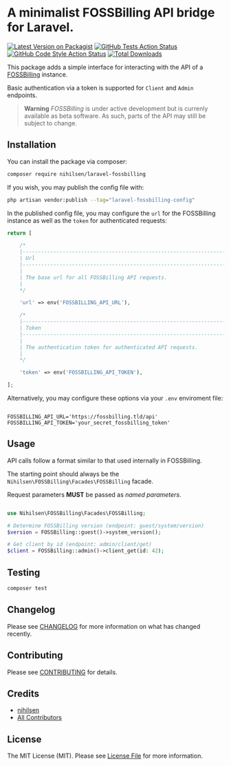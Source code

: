 # A minimalist FOSSBilling API bridge for Laravel.

[![Latest Version on Packagist](https://img.shields.io/packagist/v/nihilsen/laravel-fossbilling.svg?style=flat-square)](https://packagist.org/packages/nihilsen/laravel-fossbilling)
[![GitHub Tests Action Status](https://img.shields.io/github/workflow/status/nihilsen/laravel-fossbilling/run-tests?label=tests)](https://github.com/nihilsen/laravel-fossbilling/actions?query=workflow%3Arun-tests+branch%3Amain)
[![GitHub Code Style Action Status](https://img.shields.io/github/workflow/status/nihilsen/laravel-fossbilling/Fix%20PHP%20code%20style%20issues?label=code%20style)](https://github.com/nihilsen/laravel-fossbilling/actions?query=workflow%3A"Fix+PHP+code+style+issues"+branch%3Amain)
[![Total Downloads](https://img.shields.io/packagist/dt/nihilsen/laravel-fossbilling.svg?style=flat-square)](https://packagist.org/packages/nihilsen/laravel-fossbilling)

This package adds a simple interface for interacting with the API of a [FOSSBilling](https://github.com/FOSSBilling/FOSSBilling) instance.

Basic authentication via a token is supported for `Client` and `Admin` endpoints.

> **Warning**
> *FOSSBilling* is under active development but is currenly available as beta software. As such, parts of the API may still be subject to change.

## Installation

You can install the package via composer:

```bash
composer require nihilsen/laravel-fossbilling
```


If you wish, you may publish the config file with:

```bash
php artisan vendor:publish --tag="laravel-fossbilling-config"
```

In the published config file, you may configure the `url` for the FOSSBilling instance as well as the `token` for authenticated requests:

```php
return [

    /*
    |--------------------------------------------------------------------------
    | Url
    |--------------------------------------------------------------------------
    |
    | The base url for all FOSSBilling API requests.
    |
    */

    'url' => env('FOSSBILLING_API_URL'),

    /*
    |--------------------------------------------------------------------------
    | Token
    |--------------------------------------------------------------------------
    |
    | The authentication token for authenticated API requests.
    |
    */

    'token' => env('FOSSBILLING_API_TOKEN'),

];
```

Alternatively, you may configure these options via your `.env` enviroment file:

```env

FOSSBILLING_API_URL='https://fossbilling.tld/api'
FOSSBILLING_API_TOKEN='your_secret_fossbilling_token'

```

## Usage

API calls follow a format similar to that used internally in FOSSBilling.

The starting point should always be the `Nihilsen\FOSSBilling\Facades\FOSSBilling` facade.

Request parameters **MUST** be passed as *named parameters*.

```php

use Nihilsen\FOSSBilling\Facades\FOSSBilling;

# Determine FOSSBilling version (endpoint: guest/system/version)
$version = FOSSBilling::guest()->system_version();

# Get client by id (endpoint: admin/client/get)
$client = FOSSBilling::admin()->client_get(id: 42);

```

## Testing

```bash
composer test
```

## Changelog

Please see [CHANGELOG](CHANGELOG.md) for more information on what has changed recently.

## Contributing

Please see [CONTRIBUTING](CONTRIBUTING.md) for details.

## Credits

- [nihilsen](https://github.com/nihilsen)
- [All Contributors](../../contributors)

## License

The MIT License (MIT). Please see [License File](LICENSE.md) for more information.
